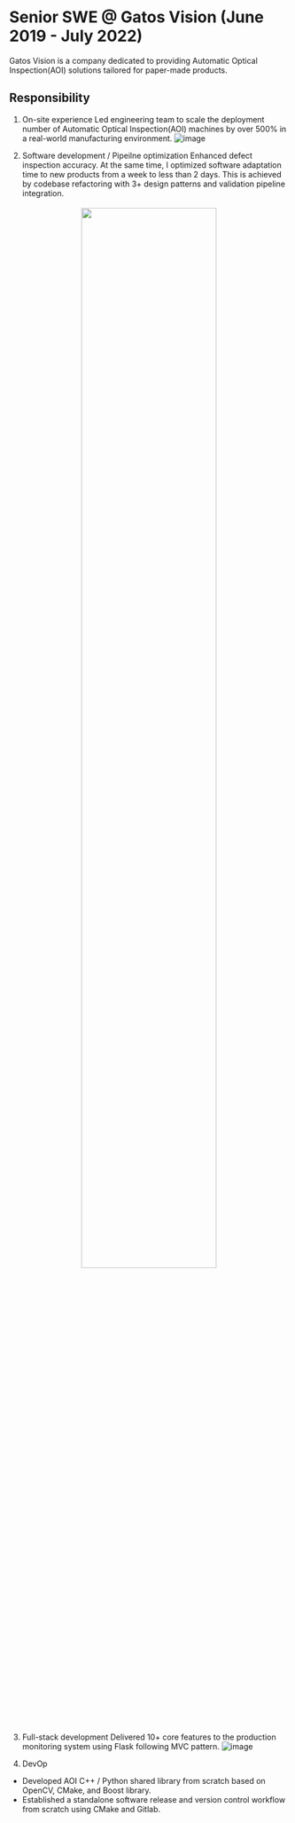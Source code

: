# Senior SWE @ Gatos Vision (June 2019 - July 2022)


<style>
    figure {
      padding: 4px;
      text-align: center;
      margin: auto;
    }

    figcaption {
      background-color: black;
      color: white;
      font-style: italic;
      padding: 1px;
      text-align: center;
    }

    .github {
        margin-top: 20px;
        margin-bottom: 20px;
        background-color: black;
        padding: 6px;
        color: white;
        text-align: center;
        transition-duration: 0.4s;
    }
    .github:hover {
        background-color: #5c666f;
    }
</style>

Gatos Vision is a company dedicated to providing Automatic Optical Inspection(AOI) solutions tailored for paper-made products. 

## Responsibility
1. On-site experience
Led engineering team to scale the deployment number of Automatic Optical Inspection(AOI) machines by over 500% in a real-world manufacturing environment.
![image](https://github.com/jackyyeh5111/jackyyeh5111.github.io/assets/22386566/f53f1781-3322-4df4-ad73-770af78ba98d)

2. Software development / Pipeilne optimization
Enhanced defect inspection accuracy. At the same time, I optimized software adaptation time to new products from a week to less than 2 days. This is achieved by codebase refactoring with 3+ design patterns and validation pipeline integration.
<figure>
  <img width="70%" src="https://github.com/jackyyeh5111/jackyyeh5111.github.io/assets/22386566/80f42b38-eebc-45d3-bc84-e3efcd7f5dd5">
</figure>

3. Full-stack development
Delivered 10+ core features to the production monitoring system using Flask following MVC pattern.
![image](https://github.com/jackyyeh5111/jackyyeh5111.github.io/assets/22386566/c6c08efd-4dcc-42a7-abe0-ecdee6d77bb3)

4. DevOp
- Developed AOI C++ / Python shared library from scratch based on OpenCV, CMake, and Boost library.
- Established a standalone software release and version control workflow from scratch using CMake and Gitlab.
